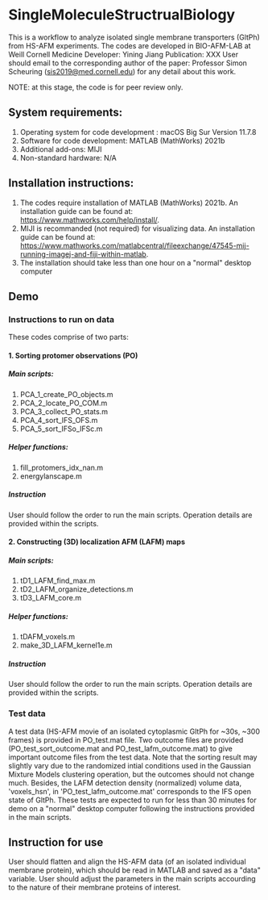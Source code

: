 # SingleMoleculeStructrualBiology
This is a workflow to analyze isolated single membrane transporters (GltPh) from HS-AFM experiments. The codes are developed in BIO-AFM-LAB at Weill Cornell Medicine
Developer: Yining Jiang
Publication: XXX
User should email to the corresponding author of the paper: Professor Simon Scheuring (sis2019@med.cornell.edu) for any detail about this work.

NOTE: at this stage, the code is for peer review only.

## System requirements:
1. Operating system for code development : macOS Big Sur Version 11.7.8
2. Software for code development: MATLAB (MathWorks) 2021b
3. Additional add-ons: MIJI
4. Non-standard hardware: N/A

## Installation instructions: 
1. The codes require installation of MATLAB (MathWorks) 2021b. An installation guide can be found at: https://www.mathworks.com/help/install/.
2. MIJI is recommanded (not required) for visualizing data. An installation guide can be found at: https://www.mathworks.com/matlabcentral/fileexchange/47545-mij-running-imagej-and-fiji-within-matlab.
3. The installation should take less than one hour on a "normal" desktop computer

## Demo
### Instructions to run on data
These codes comprise of two parts:
#### 1. Sorting protomer observations (PO)
##### Main scripts:
1. PCA_1_create_PO_objects.m
2. PCA_2_locate_PO_COM.m
3. PCA_3_collect_PO_stats.m
4. PCA_4_sort_IFS_OFS.m
5. PCA_5_sort_IFSo_IFSc.m
##### Helper functions:
1. fill_protomers_idx_nan.m
2. energylanscape.m

##### Instruction
User should follow the order to run the main scripts. Operation details are provided within the scripts.

#### 2. Constructing (3D) localization AFM (LAFM) maps
##### Main scripts:
1. tD1_LAFM_find_max.m
2. tD2_LAFM_organize_detections.m
3. tD3_LAFM_core.m

##### Helper functions:
1. tDAFM_voxels.m
2. make_3D_LAFM_kernel1e.m

##### Instruction
User should follow the order to run the main scripts. Operation details are provided within the scripts.

### Test data
A test data (HS-AFM movie of an isolated cytoplasmic GltPh for ~30s, ~300 frames) is provided in PO_test.mat file. Two outcome files are provided (PO_test_sort_outcome.mat and PO_test_lafm_outcome.mat) to give important outcome files from the test data. Note that the sorting result may slightly vary due to the randomized intial conditions used in the Gaussian Mixture Models clustering operation, but the outcomes should not change much. Besides, the LAFM detection density (normalized) volume data, 'voxels_hsn', in 'PO_test_lafm_outcome.mat' corresponds to the IFS open state of GltPh. 
These tests are expected to run for less than 30 minutes for demo on a "normal" desktop computer following the instructions provided in the main scripts.

## Instruction for use
User should flatten and align the HS-AFM data (of an isolated individual membrane protein), which should be read in MATLAB and saved as a "data" variable. User should adjust the parameters in the main scripts accourding to the nature of their membrane proteins of interest.
